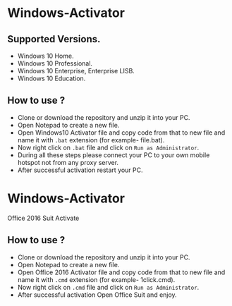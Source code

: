 # Windows-Activator

## Supported Versions.
- Windows 10 Home.
- Windows 10 Professional.
- Windows 10 Enterprise, Enterprise LISB.
- Windows 10 Education.

## How to use ?
- Clone or download the repository and unzip it into your PC.
- Open Notepad to create a new file.
- Open Windows10 Activator file and copy code from that to new file and name it with `.bat` extension (for example- file.bat).
- Now right click on `.bat` file and click on `Run as Administrator`.
- During all these steps please connect your PC to your own mobile hotspot not from any proxy server.
- After successful activation restart your PC.


# Windows-Activator

Office 2016 Suit Activate

## How to use ?
- Clone or download the repository and unzip it into your PC.
- Open Notepad to create a new file.
- Open Office 2016 Activator file and copy code from that to new file and name it with `.cmd` extension (for example- 1click.cmd).
- Now right click on `.cmd` file and click on `Run as Administrator`.
- After successful activation Open Office Suit and enjoy.
